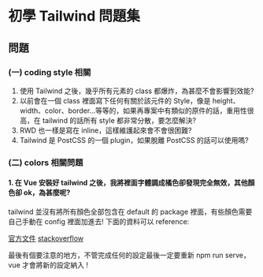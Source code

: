 

# 初學 Tailwind 問題集

## 問題

### (一) coding style 相關
1. 使用 Tailwind 之後，幾乎所有元素的 class 都爆炸，為甚麼不會影響到效能?
2. 以前會在一個 class 裡面寫下任何有關於該元件的 Style，像是 height、width、color、border...等等的，如果再專案中有類似的原件的話，重用性很高，在 tailwind 的話所有 style 都非常分散，要怎麼解決?
3. RWD 也一樣是寫在 inline，這樣維護起來會不會很困難?
4. Tailwind 是 PostCSS 的一個 plugin，如果脫離 PostCSS 的話可以使用嗎?

### (二) colors 相關問題
#### 1. 在 Vue 安裝好 tailwind 之後，我將裡面字體調成橘色卻發現完全無效，其他顏色卻 ok，為甚麼呢?
tailwind 並沒有將所有顏色全部包含在 default 的 package 裡面，有些顏色需要自己手動在 config 裡面加進去! 下面的資料可以 reference:

[官方文件]("https://tailwindcss.com/docs/customizing-colors#color-palette-reference")
[stackoverflow]("https://stackoverflow.com/questions/66932642/tailwindcss-is-not-changing-the-text-colour-correctly")

最後有個要注意的地方，不管完成任何的設定最後一定要重新 npm run serve，vue 才會將新的設定納入 ! 
 